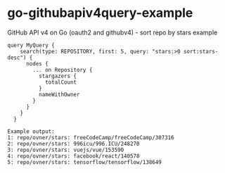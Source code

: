 # go-githubapiv4query-example
GitHub API v4 on Go (oauth2 and githubv4) - sort repo by stars example 
```
query MyQuery {
	search(type: REPOSITORY, first: 5, query: "stars:>0 sort:stars-desc") {
	  nodes {
		... on Repository {
		  stargazers {
			totalCount
		  }
		  nameWithOwner
		}
	  }
	}
  }
```
```
Example output:
1: repo/ovner/stars: freeCodeCamp/freeCodeCamp/307316
2: repo/ovner/stars: 996icu/996.ICU/248270
3: repo/ovner/stars: vuejs/vue/153590
4: repo/ovner/stars: facebook/react/140578
5: repo/ovner/stars: tensorflow/tensorflow/138649
```
